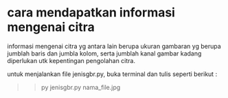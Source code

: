 # cara mendapatkan informasi mengenai citra
informasi mengenai citra yg antara lain berupa ukuran gambaran yg berupa jumblah baris dan jumbla kolom, serta jumblah kanal gambar kadang diperlukan utk kepentingan pengolahan citra.

untuk menjalankan file jenisgbr.py, buka terminal dan tulis seperti berikut :
>> py jenisgbr.py nama_file.jpg